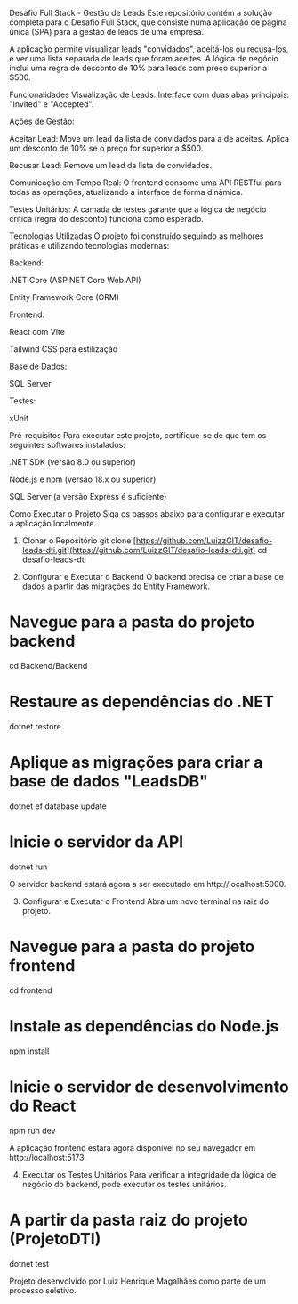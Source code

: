 Desafio Full Stack - Gestão de Leads
Este repositório contém a solução completa para o Desafio Full Stack, que consiste numa aplicação de página única (SPA) para a gestão de leads de uma empresa.

A aplicação permite visualizar leads "convidados", aceitá-los ou recusá-los, e ver uma lista separada de leads que foram aceites. A lógica de negócio inclui uma regra de desconto de 10% para leads com preço superior a $500.

Funcionalidades
Visualização de Leads: Interface com duas abas principais: "Invited" e "Accepted".

Ações de Gestão:

Aceitar Lead: Move um lead da lista de convidados para a de aceites. Aplica um desconto de 10% se o preço for superior a $500.

Recusar Lead: Remove um lead da lista de convidados.

Comunicação em Tempo Real: O frontend consome uma API RESTful para todas as operações, atualizando a interface de forma dinâmica.

Testes Unitários: A camada de testes garante que a lógica de negócio crítica (regra do desconto) funciona como esperado.

Tecnologias Utilizadas
O projeto foi construído seguindo as melhores práticas e utilizando tecnologias modernas:

Backend:

.NET Core (ASP.NET Core Web API)

Entity Framework Core (ORM)

Frontend:

React com Vite

Tailwind CSS para estilização

Base de Dados:

SQL Server

Testes:

xUnit

Pré-requisitos
Para executar este projeto, certifique-se de que tem os seguintes softwares instalados:

.NET SDK (versão 8.0 ou superior)

Node.js e npm (versão 18.x ou superior)

SQL Server (a versão Express é suficiente)

Como Executar o Projeto
Siga os passos abaixo para configurar e executar a aplicação localmente.

1. Clonar o Repositório
git clone [https://github.com/LuizzGIT/desafio-leads-dti.git](https://github.com/LuizzGIT/desafio-leads-dti.git)
cd desafio-leads-dti

2. Configurar e Executar o Backend
O backend precisa de criar a base de dados a partir das migrações do Entity Framework.

# Navegue para a pasta do projeto backend
cd Backend/Backend

# Restaure as dependências do .NET
dotnet restore

# Aplique as migrações para criar a base de dados "LeadsDB"
dotnet ef database update

# Inicie o servidor da API
dotnet run

O servidor backend estará agora a ser executado em http://localhost:5000.

3. Configurar e Executar o Frontend
Abra um novo terminal na raiz do projeto.

# Navegue para a pasta do projeto frontend
cd frontend

# Instale as dependências do Node.js
npm install

# Inicie o servidor de desenvolvimento do React
npm run dev

A aplicação frontend estará agora disponível no seu navegador em http://localhost:5173.

4. Executar os Testes Unitários
Para verificar a integridade da lógica de negócio do backend, pode executar os testes unitários.

# A partir da pasta raiz do projeto (ProjetoDTI)
dotnet test

Projeto desenvolvido por Luiz Henrique Magalhães como parte de um processo seletivo.
